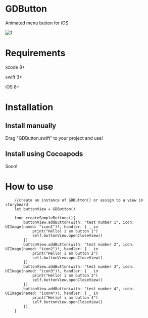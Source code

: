 # GDButton

Animated menu button for iOS

![1](https://cloud.githubusercontent.com/assets/9967486/24078805/1cc2e75c-0c8d-11e7-9a47-926ada6ca641.gif)


# Requirements
xcode 8+

swift 3+

iOS 8+


# Installation
Install manually
------
Drag "GDButton.swift" to your project and use!

Install using Cocoapods
------
Soon!


# How to use
```
    //create an instance of GDButton() or assign to a view in storyboard
    let buttonView = GDButton()

    func createSampleButtons(){
        buttonView.addButton(with: "test number 1", icon: UIImage(named: "icon1")!, handler: { _ in
            print("Hello! i am button 1")
            self.buttonView.openCloseView()
        })
        buttonView.addButton(with: "test number 2", icon: UIImage(named: "icon2")!, handler: { _ in
            print("Hello! i am button 2")
            self.buttonView.openCloseView()
        })
        buttonView.addButton(with: "test number 3", icon: UIImage(named: "icon3")!, handler: { _ in
            print("Hello! i am button 3")
            self.buttonView.openCloseView()
        })
        buttonView.addButton(with: "test number 4", icon: UIImage(named: "icon4")!, handler: { _ in
            print("Hello! i am button 4")
            self.buttonView.openCloseView()
        })
    }

```